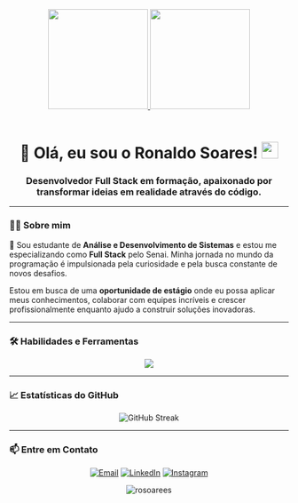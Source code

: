 <div align="center">
  <a href="https://github.com/Rosoarees">
  <img height="180em" src="https://github-readme-stats.vercel.app/api?username=Rosoarees&show_icons=true&theme=shadow_blue&include_all_commits=true&count_private=true"/>
  <img height="180em" src="https://github-readme-stats.vercel.app/api/top-langs/?username=Rosoarees&layout=compact&langs_count=7&theme=shadow_blue"/>
  </a>
</div>

<div align="center" style="display: inline_block"><br>
  <h1 align="center">
    👋 Olá, eu sou o Ronaldo Soares!
    <img src="https://media.giphy.com/media/hvRJCLFzcasrR4ia7z/giphy.gif" width="30px">
  </h1>
  <h3 align="center">Desenvolvedor Full Stack em formação, apaixonado por transformar ideias em realidade através do código.</h3>
</div>

---

### 👨‍💻 Sobre mim

<p>
  🚀 Sou estudante de <strong>Análise e Desenvolvimento de Sistemas</strong> e estou me especializando como <strong>Full Stack</strong> pelo Senai. Minha jornada no mundo da programação é impulsionada pela curiosidade e pela busca constante de novos desafios.
</p>
<p>
  Estou em busca de uma <strong>oportunidade de estágio</strong> onde eu possa aplicar meus conhecimentos, colaborar com equipes incríveis e crescer profissionalmente enquanto ajudo a construir soluções inovadoras.
</p>

---

### 🛠️ Habilidades e Ferramentas

<p align="center">
  <a href="https://skillicons.dev">
    <img src="https://skillicons.dev/icons?i=java,python,javascript,html,css,git,github," />
  </a>
</p>

---

### 📈 Estatísticas do GitHub

<div align="center">
  <img src="https://nirzak-streak-stats.vercel.app/?user=Rosoarees&theme=shadow_blue&hide_border=true&date_format=M%20j%5B%2C%20Y%5D" alt="GitHub Streak" />
</div>

---

### 📫 Entre em Contato

<p align="center">
  <a href="mailto:seu-email-rosoares@outlook.com"><img src="https://img.shields.io/badge/Email-D14836?style=for-the-badge&logo=gmail&logoColor=white" alt="Email"></a>
  <a href="https://linkedin.com/in/ronaldosoarespinto/"><img src="https://img.shields.io/badge/LinkedIn-0077B5?style=for-the-badge&logo=linkedin&logoColor=white" alt="LinkedIn"></a>
  <a href="https://instagram.com/rosoareess?igsh=cWxzcjJwYzNxbjJi"><img src="https://img.shields.io/badge/Instagram-E4405F?style=for-the-badge&logo=instagram&logoColor=white" alt="Instagram"></a>
</p>

<p align="center"> 
  <img src="https://komarev.com/ghpvc/?username=Rosoarees&label=Profile%20views&color=0e75b6&style=flat" alt="rosoarees" /> 
</p>
